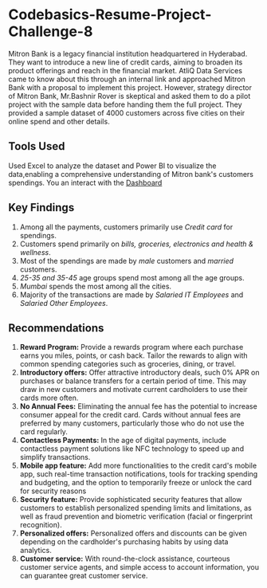 # Codebasics-Resume-Project-Challenge-8
Mitron Bank is a legacy financial institution headquartered in Hyderabad. They want to introduce a new line of credit cards, aiming to broaden its product offerings and reach in the financial market. AtliQ Data Services came to know about this through an internal link and approached Mitron Bank with a proposal to implement this project. However, strategy director of Mitron Bank, Mr.Bashnir Rover is skeptical and asked them to do a pilot project with the sample data before handing them the full project. They provided a sample dataset of 4000 customers across five cities on their online spend and other details.

## Tools Used
Used Excel to analyze the dataset and Power BI to visualize the data,enabling a comprehensive understanding of Mitron bank's customers spendings. You an interact with the [Dashboard](https://app.powerbi.com/view?r=eyJrIjoiZmQwMmEyNjctZjgzMi00NGQ2LWFiYjUtNzU2ZjYwMTY1MTZlIiwidCI6ImM2ZTU0OWIzLTVmNDUtNDAzMi1hYWU5LWQ0MjQ0ZGM1YjJjNCJ9)

## Key Findings
1. Among all the payments, customers primarily use _Credit card_ for spendings.
2. Customers spend primarily on _bills, groceries, electronics and health & wellness_.
3. Most of the spendings are made by _male_ customers and _married_ customers.
4. _25-35 _and_ 35-45_ age groups spend most among all the age groups.
5. _Mumbai_ spends the most among all the cities. 
6. Majority of the transactions are made by _Salaried IT Employees_ and _Salaried Other Employees_.

## Recommendations
1. **Reward Program:** Provide a rewards program where each purchase earns you miles, points, or cash back. Tailor the rewards to align with common spending categories such as groceries, dining, or travel.
2. **Introductory offers:** Offer attractive introductory deals, such 0% APR on purchases or balance transfers for a certain period of time. This may draw in new customers and motivate current cardholders to use their cards more often.
3. **No Annual Fees:** Eliminating the annual fee has the potential to increase consumer appeal for the credit card. Cards without annual fees are preferred by many customers, particularly those who do not use the card regularly.
4. **Contactless Payments:** In the age of digital payments, include contactless payment solutions like NFC technology to speed up and simplify transactions.
5. **Mobile app feature:** Add more functionalities to the credit card's mobile app, such real-time transaction notifications, tools for tracking spending and budgeting, and the option to temporarily freeze or unlock the card for security reasons
6. **Security feature:** Provide sophisticated security features that allow customers to establish personalized spending limits and limitations, as well as fraud prevention and biometric verification (facial or fingerprint recognition).
7. **Personalized offers:** Personalized offers and discounts can be given depending on the cardholder's purchasing habits by using data analytics.
8. **Customer service:** With round-the-clock assistance, courteous customer service agents, and simple access to account information, you can guarantee great customer service.

